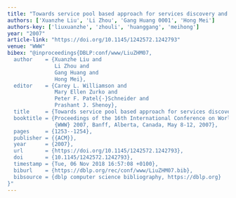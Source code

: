 ```yaml
---
title: "Towards service pool based approach for services discovery and subscription"
authors: ['Xuanzhe Liu', 'Li Zhou', 'Gang Huang 0001', 'Hong Mei']
authors-key: ['liuxuanzhe', 'zhouli', 'huanggang', 'meihong']
year: "2007"
article-link: "https://doi.org/10.1145/1242572.1242793"
venue: "WWW"
bibex: "@inproceedings{DBLP:conf/www/LiuZHM07,
  author    = {Xuanzhe Liu and
               Li Zhou and
               Gang Huang and
               Hong Mei},
  editor    = {Carey L. Williamson and
               Mary Ellen Zurko and
               Peter F. Patel{-}Schneider and
               Prashant J. Shenoy},
  title     = {Towards service pool based approach for services discovery and subscription},
  booktitle = {Proceedings of the 16th International Conference on World Wide Web,
               {WWW} 2007, Banff, Alberta, Canada, May 8-12, 2007},
  pages     = {1253--1254},
  publisher = {{ACM}},
  year      = {2007},
  url       = {https://doi.org/10.1145/1242572.1242793},
  doi       = {10.1145/1242572.1242793},
  timestamp = {Tue, 06 Nov 2018 16:57:08 +0100},
  biburl    = {https://dblp.org/rec/conf/www/LiuZHM07.bib},
  bibsource = {dblp computer science bibliography, https://dblp.org}
}"
---
```

